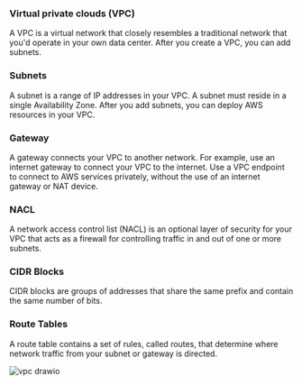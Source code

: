 ### Virtual private clouds (VPC)
A VPC is a virtual network that closely resembles a traditional network that you'd operate in your own data center. After you create a VPC, you can add subnets.

### Subnets
A subnet is a range of IP addresses in your VPC. A subnet must reside in a single Availability Zone. After you add subnets, you can deploy AWS resources in your VPC.

### Gateway
A gateway connects your VPC to another network. For example, use an internet gateway to connect your VPC to the internet. Use a VPC endpoint to connect to AWS services privately, without the use of an internet gateway or NAT device.

### NACL
A network access control list (NACL) is an optional layer of security for your VPC that acts as a firewall for controlling traffic in and out of one or more subnets.

### CIDR Blocks
CIDR blocks are groups of addresses that share the same prefix and contain the same number of bits.

### Route Tables
A route table contains a set of rules, called routes, that determine where network traffic from your subnet or gateway is directed.

![vpc drawio](https://user-images.githubusercontent.com/106158041/200299803-1eaf640c-801d-483a-8536-57e7d32d2867.png)
